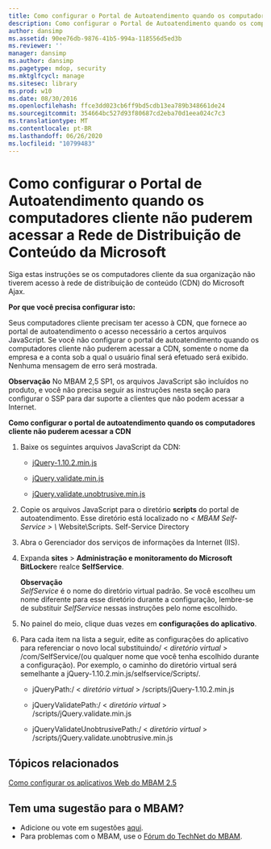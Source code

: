 ```yaml
---
title: Como configurar o Portal de Autoatendimento quando os computadores cliente não puderem acessar a Rede de Distribuição de Conteúdo da Microsoft
description: Como configurar o Portal de Autoatendimento quando os computadores cliente não puderem acessar a Rede de Distribuição de Conteúdo da Microsoft
author: dansimp
ms.assetid: 90ee76db-9876-41b5-994a-118556d5ed3b
ms.reviewer: ''
manager: dansimp
ms.author: dansimp
ms.pagetype: mdop, security
ms.mktglfcycl: manage
ms.sitesec: library
ms.prod: w10
ms.date: 08/30/2016
ms.openlocfilehash: ffce3dd023cb6ff9bd5cdb13ea789b348661de24
ms.sourcegitcommit: 354664bc527d93f80687cd2eba70d1eea024c7c3
ms.translationtype: MT
ms.contentlocale: pt-BR
ms.lasthandoff: 06/26/2020
ms.locfileid: "10799483"
---
```

# Como configurar o Portal de Autoatendimento quando os computadores cliente não puderem acessar a Rede de Distribuição de Conteúdo da Microsoft


Siga estas instruções se os computadores cliente da sua organização não tiverem acesso à rede de distribuição de conteúdo (CDN) do Microsoft Ajax.

**Por que você precisa configurar isto:**

Seus computadores cliente precisam ter acesso à CDN, que fornece ao portal de autoatendimento o acesso necessário a certos arquivos JavaScript. Se você não configurar o portal de autoatendimento quando os computadores cliente não puderem acessar a CDN, somente o nome da empresa e a conta sob a qual o usuário final será efetuado será exibido. Nenhuma mensagem de erro será mostrada.

**Observação**  No MBAM 2,5 SP1, os arquivos JavaScript são incluídos no produto, e você não precisa seguir as instruções nesta seção para configurar o SSP para dar suporte a clientes que não podem acessar a Internet.

 

**Como configurar o portal de autoatendimento quando os computadores cliente não puderem acessar a CDN**

1. Baixe os seguintes arquivos JavaScript da CDN:

   -   [jQuery-1.10.2.min.js](https://go.microsoft.com/fwlink/?LinkID=390515)

   -   [jQuery.validate.min.js](https://go.microsoft.com/fwlink/?LinkID=390516)

   -   [jQuery.validate.unobtrusive.min.js](https://go.microsoft.com/fwlink/?LinkID=390517)

2. Copie os arquivos JavaScript para o diretório **scripts** do portal de autoatendimento. Esse diretório está localizado no <em> &lt; MBAM Self-Service &gt; \\ </em> Website\\Scripts. Self-Service Directory

3. Abra o Gerenciador dos serviços de informações da Internet (IIS).

4. Expanda **sites** &gt; **Administração e monitoramento do Microsoft BitLocker**e realce **SelfService**.

   **Observação**  
   *SelfService* é o nome do diretório virtual padrão. Se você escolheu um nome diferente para esse diretório durante a configuração, lembre-se de substituir *SelfService* nessas instruções pelo nome escolhido.

     

5. No painel do meio, clique duas vezes em **configurações do aplicativo**.

6. Para cada item na lista a seguir, edite as configurações do aplicativo para referenciar o novo local substituindo/ &lt; *diretório virtual* &gt; /com/SelfService/(ou qualquer nome que você tenha escolhido durante a configuração). Por exemplo, o caminho do diretório virtual será semelhante a jQuery-1.10.2.min.js/selfservice/Scripts/.

   -   jQueryPath:/ &lt; *diretório virtual* &gt; /scripts/jQuery-1.10.2.min.js

   -   jQueryValidatePath:/ &lt; *diretório virtual* &gt; /scripts/jQuery.validate.min.js

   -   jQueryValidateUnobtrusivePath:/ &lt; *diretório virtual* &gt; /scripts/jQuery.validate.unobtrusive.min.js



## Tópicos relacionados


[Como configurar os aplicativos Web do MBAM 2.5](how-to-configure-the-mbam-25-web-applications.md)

 

## Tem uma sugestão para o MBAM?
- Adicione ou vote em sugestões [aqui](http://mbam.uservoice.com/forums/268571-microsoft-bitlocker-administration-and-monitoring). 
- Para problemas com o MBAM, use o [Fórum do TechNet do MBAM](https://social.technet.microsoft.com/Forums/home?forum=mdopmbam). 





